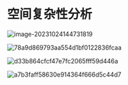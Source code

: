 # 空间复杂性分析

![image-20231024144731819](https://cdn.jsdelivr.net/gh/Meniscus0/FigureBed@main/img/202310241447892.png)

![78a9d869793aa554d1bf0122836fcaa](https://cdn.jsdelivr.net/gh/Meniscus0/FigureBed@main/img/202310241448384.jpg)

![d33b864cfcf47e7fc2065fff59d446a](https://cdn.jsdelivr.net/gh/Meniscus0/FigureBed@main/img/202310241448977.jpg)

![a7b3faff58630e914364f666d5c44d7](https://cdn.jsdelivr.net/gh/Meniscus0/FigureBed@main/img/202310241448866.jpg)